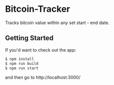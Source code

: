 # Bitcoin-Tracker
Tracks bitcoin value within any set start - end date. 


## Getting Started

If you'd want to check out the app:

```sh
$ npm install
$ npm run build
$ npm run start
```
and then go to http://localhost:3000/ 
